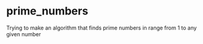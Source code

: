 # prime_numbers
Trying to make an algorithm that finds prime numbers in range from 1 to any given number
